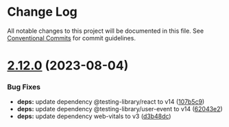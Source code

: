 # Change Log

All notable changes to this project will be documented in this file.
See [Conventional Commits](https://conventionalcommits.org) for commit guidelines.

# [2.12.0](https://github.com/tsparticles/react/compare/v2.11.0...v2.12.0) (2023-08-04)


### Bug Fixes

* **deps:** update dependency @testing-library/react to v14 ([107b5c9](https://github.com/tsparticles/react/commit/107b5c9c76478bb6eb0ae9d1873f62beefc423a9))
* **deps:** update dependency @testing-library/user-event to v14 ([62043e2](https://github.com/tsparticles/react/commit/62043e22da2caefcbccc1dfa563aa01a2f6769b4))
* **deps:** update dependency web-vitals to v3 ([d3b48dc](https://github.com/tsparticles/react/commit/d3b48dcf6927778903314696c3b6b351d4eaed4f))
